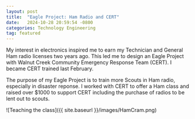 ```yaml
---
layout: post
title:  "Eagle Project: Ham Radio and CERT"
date:   2024-10-28 20:59:54 -0800
categories: Technology Engineering
tag: featured
---
```


My interest in electronics inspired me to earn my Technician and General
Ham radio licenses two years ago. This led me to design an Eagle Project
with Walnut Creek Community Emergency Response Team (CERT). I became
CERT trained last February. 

The purpose of my Eagle Project is to train more Scouts in Ham radio,
especially in disaster reponse. I worked with CERT to offer a Ham class
and raised over $1000 to support CERT including the purchase of radios
to be lent out to scouts. 

![Teaching the class]({{ site.baseurl }}/images/HamCram.png)
